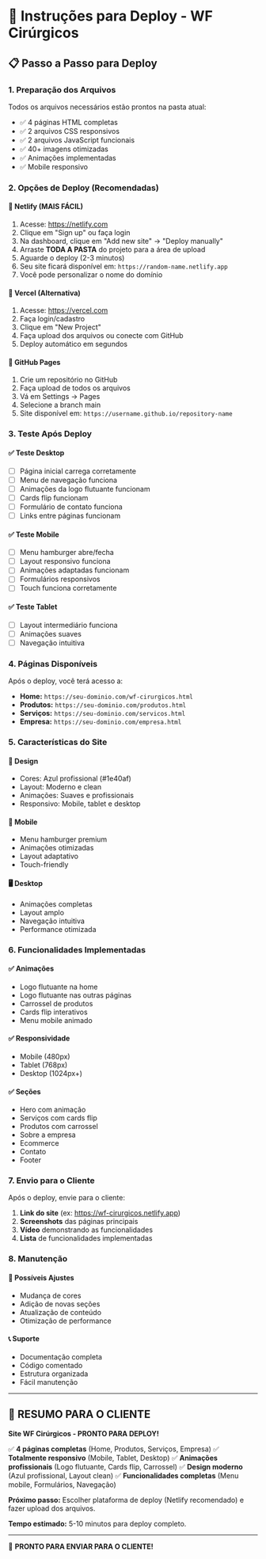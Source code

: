 # 🚀 Instruções para Deploy - WF Cirúrgicos

## 📋 Passo a Passo para Deploy

### 1. Preparação dos Arquivos
Todos os arquivos necessários estão prontos na pasta atual:
- ✅ 4 páginas HTML completas
- ✅ 2 arquivos CSS responsivos
- ✅ 2 arquivos JavaScript funcionais
- ✅ 40+ imagens otimizadas
- ✅ Animações implementadas
- ✅ Mobile responsivo

### 2. Opções de Deploy (Recomendadas)

#### 🌟 **Netlify (MAIS FÁCIL)**
1. Acesse: https://netlify.com
2. Clique em "Sign up" ou faça login
3. Na dashboard, clique em "Add new site" → "Deploy manually"
4. Arraste **TODA A PASTA** do projeto para a área de upload
5. Aguarde o deploy (2-3 minutos)
6. Seu site ficará disponível em: `https://random-name.netlify.app`
7. Você pode personalizar o nome do domínio

#### 🚀 **Vercel (Alternativa)**
1. Acesse: https://vercel.com
2. Faça login/cadastro
3. Clique em "New Project"
4. Faça upload dos arquivos ou conecte com GitHub
5. Deploy automático em segundos

#### 📱 **GitHub Pages**
1. Crie um repositório no GitHub
2. Faça upload de todos os arquivos
3. Vá em Settings → Pages
4. Selecione a branch main
5. Site disponível em: `https://username.github.io/repository-name`

### 3. Teste Após Deploy

#### ✅ **Teste Desktop**
- [ ] Página inicial carrega corretamente
- [ ] Menu de navegação funciona
- [ ] Animações da logo flutuante funcionam
- [ ] Cards flip funcionam
- [ ] Formulário de contato funciona
- [ ] Links entre páginas funcionam

#### ✅ **Teste Mobile**
- [ ] Menu hamburger abre/fecha
- [ ] Layout responsivo funciona
- [ ] Animações adaptadas funcionam
- [ ] Formulários responsivos
- [ ] Touch funciona corretamente

#### ✅ **Teste Tablet**
- [ ] Layout intermediário funciona
- [ ] Animações suaves
- [ ] Navegação intuitiva

### 4. Páginas Disponíveis

Após o deploy, você terá acesso a:
- **Home:** `https://seu-dominio.com/wf-cirurgicos.html`
- **Produtos:** `https://seu-dominio.com/produtos.html`
- **Serviços:** `https://seu-dominio.com/servicos.html`
- **Empresa:** `https://seu-dominio.com/empresa.html`

### 5. Características do Site

#### 🎨 **Design**
- Cores: Azul profissional (#1e40af)
- Layout: Moderno e clean
- Animações: Suaves e profissionais
- Responsivo: Mobile, tablet e desktop

#### 📱 **Mobile**
- Menu hamburger premium
- Animações otimizadas
- Layout adaptativo
- Touch-friendly

#### 🖥️ **Desktop**
- Animações completas
- Layout amplo
- Navegação intuitiva
- Performance otimizada

### 6. Funcionalidades Implementadas

#### ✅ **Animações**
- Logo flutuante na home
- Logo flutuante nas outras páginas
- Carrossel de produtos
- Cards flip interativos
- Menu mobile animado

#### ✅ **Responsividade**
- Mobile (480px)
- Tablet (768px)
- Desktop (1024px+)

#### ✅ **Seções**
- Hero com animação
- Serviços com cards flip
- Produtos com carrossel
- Sobre a empresa
- Ecommerce
- Contato
- Footer

### 7. Envio para o Cliente

Após o deploy, envie para o cliente:
1. **Link do site** (ex: https://wf-cirurgicos.netlify.app)
2. **Screenshots** das páginas principais
3. **Vídeo** demonstrando as funcionalidades
4. **Lista** de funcionalidades implementadas

### 8. Manutenção

#### 🔧 **Possíveis Ajustes**
- Mudança de cores
- Adição de novas seções
- Atualização de conteúdo
- Otimização de performance

#### 📞 **Suporte**
- Documentação completa
- Código comentado
- Estrutura organizada
- Fácil manutenção

---

## 🎯 **RESUMO PARA O CLIENTE**

**Site WF Cirúrgicos - PRONTO PARA DEPLOY!**

✅ **4 páginas completas** (Home, Produtos, Serviços, Empresa)
✅ **Totalmente responsivo** (Mobile, Tablet, Desktop)
✅ **Animações profissionais** (Logo flutuante, Cards flip, Carrossel)
✅ **Design moderno** (Azul profissional, Layout clean)
✅ **Funcionalidades completas** (Menu mobile, Formulários, Navegação)

**Próximo passo:** Escolher plataforma de deploy (Netlify recomendado) e fazer upload dos arquivos.

**Tempo estimado:** 5-10 minutos para deploy completo.

---

🚀 **PRONTO PARA ENVIAR PARA O CLIENTE!** 